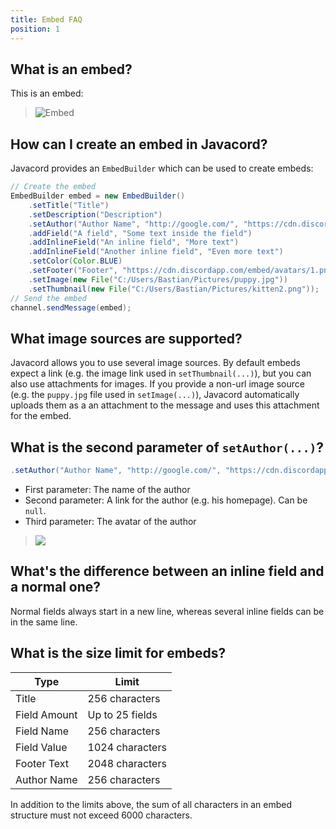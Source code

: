 ```yaml
---
title: Embed FAQ
position: 1
---
```


## What is an embed?
This is an embed:
> ![Embed](https://i.imgur.com/QYbXmQU.png)

## How can I create an embed in Javacord?
Javacord provides an `EmbedBuilder` which can be used to create embeds:
```java
// Create the embed
EmbedBuilder embed = new EmbedBuilder()
    .setTitle("Title")
    .setDescription("Description")
    .setAuthor("Author Name", "http://google.com/", "https://cdn.discordapp.com/embed/avatars/0.png")
    .addField("A field", "Some text inside the field")
    .addInlineField("An inline field", "More text")
    .addInlineField("Another inline field", "Even more text")
    .setColor(Color.BLUE)
    .setFooter("Footer", "https://cdn.discordapp.com/embed/avatars/1.png")
    .setImage(new File("C:/Users/Bastian/Pictures/puppy.jpg"))
    .setThumbnail(new File("C:/Users/Bastian/Pictures/kitten2.png"));
// Send the embed
channel.sendMessage(embed);
```

## What image sources are supported?
Javacord allows you to use several image sources. By default embeds expect a link (e.g. the image link used in `setThumbnail(...)`), but you can also use attachments for images. If you provide a non-url image source (e.g. the `puppy.jpg` file used in `setImage(...)`), Javacord automatically uploads them as a an attachment to the message and uses this attachment for the embed.

## What is the second parameter of `setAuthor(...)`?
```java
.setAuthor("Author Name", "http://google.com/", "https://cdn.discordapp.com/embed/avatars/0.png")
```
* First parameter: The name of the author
* Second parameter: A link for the author (e.g. his homepage). Can be `null`.
* Third parameter: The avatar of the author
> ![](https://i.imgur.com/SyE0e88.png)

## What's the difference between an inline field and a normal one?
Normal fields always start in a new line, whereas several inline fields can be in the same line.

## What is the size limit for embeds?

| Type         | Limit           |
| ------------ | --------------- |
| Title        | 256 characters  |
| Field Amount | Up to 25 fields |
| Field Name   | 256 characters  |
| Field Value  | 1024 characters |
| Footer Text  | 2048 characters |
| Author Name  | 256 characters  |

In addition to the limits above, the sum of all characters in an embed structure must not exceed 6000 characters.